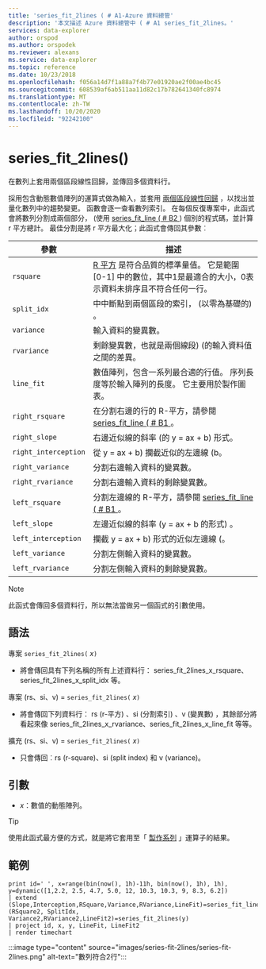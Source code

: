 ```yaml
---
title: 'series_fit_2lines ( # A1-Azure 資料總管'
description: '本文描述 Azure 資料總管中 ( # A1 series_fit_2lines。'
services: data-explorer
author: orspod
ms.author: orspodek
ms.reviewer: alexans
ms.service: data-explorer
ms.topic: reference
ms.date: 10/23/2018
ms.openlocfilehash: f056a14d7f1a88a7f4b77e01920ae2f00ae4bc45
ms.sourcegitcommit: 608539af6ab511aa11d82c17b782641340fc8974
ms.translationtype: MT
ms.contentlocale: zh-TW
ms.lasthandoff: 10/20/2020
ms.locfileid: "92242100"
---
```

# <a name="series_fit_2lines"></a>series_fit_2lines()

在數列上套用兩個區段線性回歸，並傳回多個資料行。  

採用包含動態數值陣列的運算式做為輸入，並套用 [兩個區段線性回歸](https://en.wikipedia.org/wiki/Segmented_regression) ，以找出並量化數列中的趨勢變更。 函數會逐一查看數列索引。 在每個反復專案中，此函式會將數列分割成兩個部分， (使用 [series_fit_line ( # B2 ](series-fit-linefunction.md)) 個別的程式碼，並計算 r 平方總計。 最佳分割是將 r 平方最大化；此函式會傳回其參數︰


|參數  |描述  |
|---------|---------|
|`rsquare`     | [R 平方](https://en.wikipedia.org/wiki/Coefficient_of_determination) 是符合品質的標準量值。 它是範圍 [0-1] 中的數位，其中1是最適合的大小，0表示資料未排序且不符合任何一行。        |
|`split_idx`     |   中中斷點到兩個區段的索引， (以零為基礎的) 。      |
|`variance`     | 輸入資料的變異數。        |
|`rvariance`     | 剩餘變異數，也就是兩個線段)  (的輸入資料值之間的差異。        |
|`line_fit`     | 數值陣列，包含一系列最合適的行值。 序列長度等於輸入陣列的長度。 它主要用於製作圖表。        |
|`right_rsquare`     | 在分割右邊的行的 R-平方，請參閱 [series_fit_line ( # B1 ](series-fit-linefunction.md)。        |
|`right_slope`     | 右邊近似線的斜率 (的 y = ax + b) 形式。         |
|`right_interception`     |  從 y = ax + b) 攔截近似的左邊線 (b。       |
|`right_variance`    | 分割右邊輸入資料的變異數。        |
|`right_rvariance`     | 分割右邊輸入資料的剩餘變異數。        |
|`left_rsquare`     | 分割左邊線的 R-平方，請參閱 [series_fit_line ( # B1 ](series-fit-linefunction.md)。        |
|`left_slope`    | 左邊近似線的斜率 (y = ax + b 的形式) 。        |
|`left_interception`     |   攔截 y = ax + b) 形式的近似左邊線 (。      |
|`left_variance`     | 分割左側輸入資料的變異數。        |
|`left_rvariance`     | 分割左側輸入資料的剩餘變異數。        |


> [!Note]
> 此函式會傳回多個資料行，所以無法當做另一個函式的引數使用。

## <a name="syntax"></a>語法

專案 `series_fit_2lines(` *x*`)`
* 將會傳回具有下列名稱的所有上述資料行： series_fit_2lines_x_rsquare、series_fit_2lines_x_split_idx 等。

專案 (rs、si、v) = `series_fit_2lines(` *x*`)`
* 將會傳回下列資料行： rs (r-平方) 、si (分割索引) 、v (變異數) ，其餘部分將看起來像 series_fit_2lines_x_rvariance、series_fit_2lines_x_line_fit 等等。

擴充 (rs、si、v) = `series_fit_2lines(` *x*`)`
* 只會傳回︰rs (r-square)、si (split index) 和 v (variance)。
  
## <a name="arguments"></a>引數

* *x*：數值的動態陣列。  

> [!TIP]
> 使用此函式最方便的方式，就是將它套用至「 [製作系列](make-seriesoperator.md) 」運算子的結果。

## <a name="examples"></a>範例

<!-- csl: https://help.kusto.windows.net:443/Samples -->
```kusto
print id=' ', x=range(bin(now(), 1h)-11h, bin(now(), 1h), 1h), y=dynamic([1,2.2, 2.5, 4.7, 5.0, 12, 10.3, 10.3, 9, 8.3, 6.2])
| extend (Slope,Interception,RSquare,Variance,RVariance,LineFit)=series_fit_line(y), (RSquare2, SplitIdx, Variance2,RVariance2,LineFit2)=series_fit_2lines(y)
| project id, x, y, LineFit, LineFit2
| render timechart
```

:::image type="content" source="images/series-fit-2lines/series-fit-2lines.png" alt-text="數列符合2行":::
